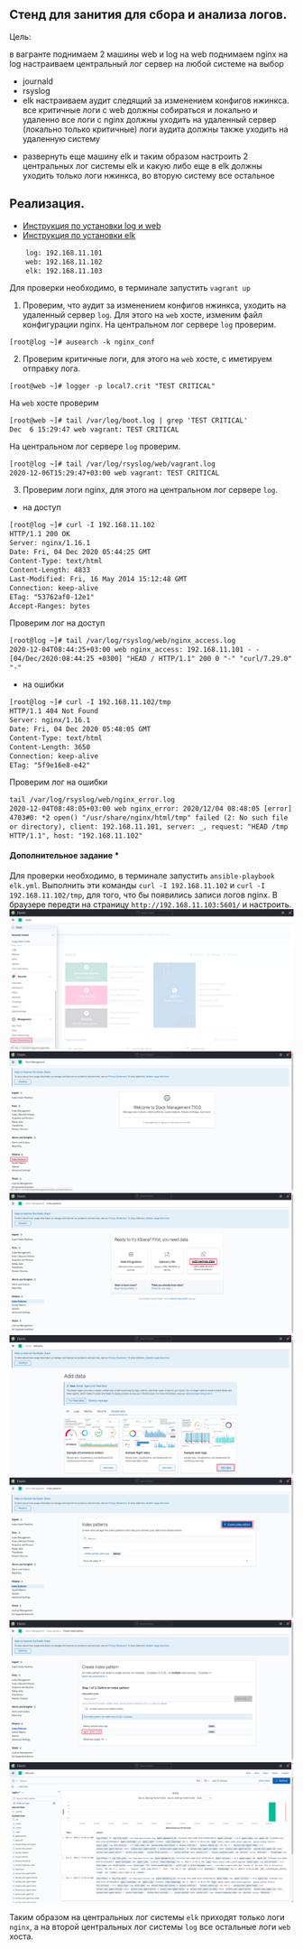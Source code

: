 ## Стенд для занития для сбора и анализа логов.

Цель:

в вагранте поднимаем 2 машины web и log
на web поднимаем nginx
на log настраиваем центральный лог сервер на любой системе на выбор
- journald
- rsyslog
- elk
настраиваем аудит следящий за изменением конфигов нжинкса.
все критичные логи с web должны собираться и локально и удаленно
все логи с nginx должны уходить на удаленный сервер (локально только критичные)
логи аудита должны также уходить на удаленную систему


* развернуть еще машину elk
и таким образом настроить 2 центральных лог системы elk и какую либо еще
в elk должны уходить только логи нжинкса, во вторую систему все остальное

## Реализация.

- [Инструкция по установки log и web ](./INSTALL.md)
- [Инструкция по установки elk ](./INSTALL.md)

```
	log: 192.168.11.101
	web: 192.168.11.102
	elk: 192.168.11.103
```

Для проверки необходимо, в терминале запустить `vagrant up`

1. Проверим, что аудит за изменением конфигов нжинкса, уходить на удаленный сервер `log`. Для этого на `web` хосте, изменим файл конфигурации nginx.
На центральном лог сервере `log` проверим.

```
[root@log ~]# ausearch -k nginx_conf
```

2. Проверим критичные логи, для этого на `web` хосте, с иметируем отправку лога.
```
[root@web ~]# logger -p local7.crit "TEST CRITICAL"
```
На `web` хосте проверим
```
[root@web ~]# tail /var/log/boot.log | grep 'TEST CRITICAL'
Dec  6 15:29:47 web vagrant: TEST CRITICAL
```
На центральном лог сервере `log` проверим.
```
[root@log ~]# tail /var/log/rsyslog/web/vagrant.log
2020-12-06T15:29:47+03:00 web vagrant: TEST CRITICAL
```

3. Проверим логи nginx, для этого на центральном лог сервере `log`.
- на доступ 
```
[root@log ~]# curl -I 192.168.11.102
HTTP/1.1 200 OK
Server: nginx/1.16.1
Date: Fri, 04 Dec 2020 05:44:25 GMT
Content-Type: text/html
Content-Length: 4833
Last-Modified: Fri, 16 May 2014 15:12:48 GMT
Connection: keep-alive
ETag: "53762af0-12e1"
Accept-Ranges: bytes
```
Проверим лог на доступ
```
[root@log ~]# tail /var/log/rsyslog/web/nginx_access.log
2020-12-04T08:44:25+03:00 web nginx_access: 192.168.11.101 - - [04/Dec/2020:08:44:25 +0300] "HEAD / HTTP/1.1" 200 0 "-" "curl/7.29.0" "-"

```
- на ошибки
```
[root@log ~]# curl -I 192.168.11.102/tmp
HTTP/1.1 404 Not Found
Server: nginx/1.16.1
Date: Fri, 04 Dec 2020 05:48:05 GMT
Content-Type: text/html
Content-Length: 3650
Connection: keep-alive
ETag: "5f9e16e8-e42"

```
Проверим лог на ошибки
```
tail /var/log/rsyslog/web/nginx_error.log
2020-12-04T08:48:05+03:00 web nginx_error: 2020/12/04 08:48:05 [error] 4703#0: *2 open() "/usr/share/nginx/html/tmp" failed (2: No such file or directory), client: 192.168.11.101, server: _, request: "HEAD /tmp HTTP/1.1", host: "192.168.11.102"

```
#### Дополнительное задание *
Для проверки необходимо, в терминале запустить `ansible-playbook elk.yml`. Выполнить эти команды `curl -I 192.168.11.102` и `curl -I 192.168.11.102/tmp`, для того, что бы появились записи логов nginx. В браузере передти на страницу `http://192.168.11.103:5601/` и настроить.
![](screenshots/1.jpg)
![](screenshots/2.jpg)
![](screenshots/3.jpg)
![](screenshots/4.jpg)
![](screenshots/5.jpg)
![](screenshots/6.jpg)
![](screenshots/7.jpg)

Таким образом на центральных лог системы `elk` приходят только логи `nginx`, а на второй центральных лог системы `log` все остальные логи `web` хоста.

